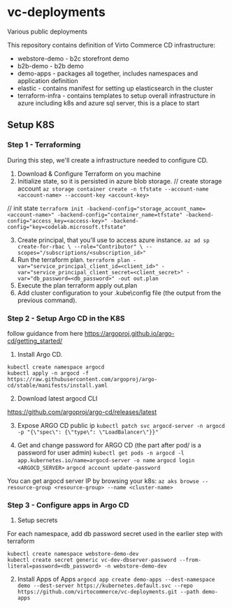 # vc-deployments
Various public deployments

This repository contains definition of Virto Commerce CD infrastructure:

- webstore-demo - b2c storefront demo
- b2b-demo - b2b demo
- demo-apps - packages all together, includes namespaces and application definition
- elastic - contains manifest for setting up elasticsearch in the cluster
- terraform-infra - contains templates to setup overall infrastructure in azure including k8s and azure sql server, this is a place to start

## Setup K8S

### Step 1 - Terraforming
During this step, we'll create a infrastructure needed to configure CD.

1. Download & Configure Terraform on you machine
2. Initialize state, so it is persisted in azure blob storage.
// create storage account
`az storage container create -n tfstate --account-name <account-name> --account-key <account-key>`

// init state
`terraform init -backend-config="storage_account_name=<account-name>" -backend-config="container_name=tfstate" -backend-config="access_key=<access-key>" -backend-config="key=codelab.microsoft.tfstate"`

3. Create principal, that you'll use to access azure instance.
`az ad sp create-for-rbac \ --role="Contributor" \ --scopes="/subscriptions/<subscription_id>"`
4. Run the terraform plan.
`terraform plan -var="service_principal_client_id=<client_id>" -var="service_principal_client_secret=<client_secret>" -var="db_password=<db_password>" -out out.plan`
5. Execute the plan
terraform apply out.plan
6. Add cluster configuration to your .kube\config file (the output from the previous command).

### Step 2 - Setup Argo CD in the K8S
follow guidance from here https://argoproj.github.io/argo-cd/getting_started/

1. Install Argo CD.
```
kubectl create namespace argocd
kubectl apply -n argocd -f https://raw.githubusercontent.com/argoproj/argo-cd/stable/manifests/install.yaml
```

2. Download latest argocd CLI

https://github.com/argoproj/argo-cd/releases/latest

3. Expose ARGO CD public ip
`kubectl patch svc argocd-server -n argocd -p "{\"spec\": {\"type\": \"LoadBalancer\"}}"`

4. Get and change password for ARGO CD (the part after pod/ is a password for user admin)
`kubectl get pods -n argocd -l app.kubernetes.io/name=argocd-server -o name`
`argocd login <ARGOCD_SERVER>`
`argocd account update-password`

You can get argocd server IP by browsing your k8s:
`az aks browse --resource-group <resource-group> --name <cluster-name>`

### Step 3 - Configure apps in Argo CD



1. Setup secrets

For each namespace, add db password secret used in the earlier step with terraform
```
kubectl create namespace webstore-demo-dev
kubectl create secret generic vc-dev-dbserver-password --from-literal=password=<db_password> -n webstore-demo-dev
```

2. Install Apps of Apps
`argocd app create demo-apps --dest-namespace demo --dest-server https://kubernetes.default.svc --repo https://github.com/virtocommerce/vc-deployments.git --path demo-apps`